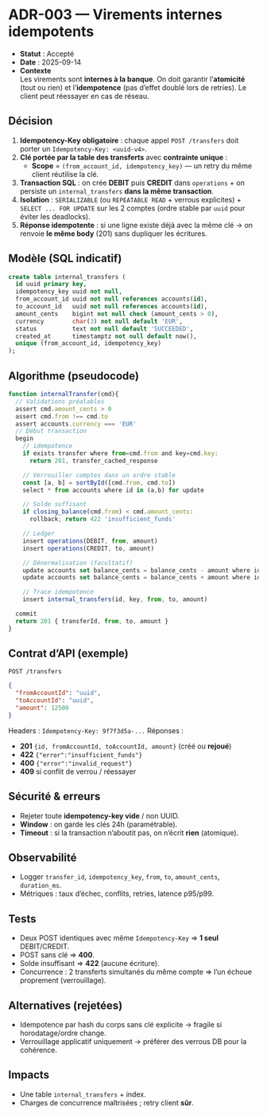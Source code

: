 # ADR-003 — Virements internes idempotents

- **Statut** : Accepté
- **Date** : 2025-09-14
- **Contexte**  
  Les virements sont **internes à la banque**. On doit garantir l’**atomicité** (tout ou rien) et l’**idempotence** (pas d’effet doublé lors de retries). Le client peut réessayer en cas de réseau.

## Décision

1. **Idempotency-Key obligatoire** : chaque appel `POST /transfers` doit porter un `Idempotency-Key: <uuid-v4>`.
2. **Clé portée par la table des transferts** avec **contrainte unique** :
   - **Scope** = `(from_account_id, idempotency_key)` — un retry du même client réutilise la clé.
3. **Transaction SQL** : on crée **DEBIT** puis **CREDIT** dans `operations` + on persiste un `internal_transfers` **dans la même transaction**.
4. **Isolation** : `SERIALIZABLE` (ou `REPEATABLE READ` + verrous explicites) + `SELECT ... FOR UPDATE` sur les 2 comptes (ordre stable par `uuid` pour éviter les deadlocks).
5. **Réponse idempotente** : si une ligne existe déjà avec la même clé → on renvoie **le même body** (201) sans dupliquer les écritures.

## Modèle (SQL indicatif)

```sql
create table internal_transfers (
  id uuid primary key,
  idempotency_key uuid not null,
  from_account_id uuid not null references accounts(id),
  to_account_id   uuid not null references accounts(id),
  amount_cents    bigint not null check (amount_cents > 0),
  currency        char(3) not null default 'EUR',
  status          text not null default 'SUCCEEDED',
  created_at      timestamptz not null default now(),
  unique (from_account_id, idempotency_key)
);
```

## Algorithme (pseudocode)

```ts
function internalTransfer(cmd){
  // Validations préalables
  assert cmd.amount_cents > 0
  assert cmd.from !== cmd.to
  assert accounts.currency === 'EUR'
  // Début transaction
  begin
    // idempotence
    if exists transfer where from=cmd.from and key=cmd.key:
      return 201, transfer_cached_response

    // Verrouiller comptes dans un ordre stable
    const [a, b] = sortById([cmd.from, cmd.to])
    select * from accounts where id in (a,b) for update

    // Solde suffisant
    if closing_balance(cmd.from) < cmd.amount_cents:
      rollback; return 422 'insufficient_funds'

    // Ledger
    insert operations(DEBIT, from, amount)
    insert operations(CREDIT, to, amount)

    // Dénormalisation (facultatif)
    update accounts set balance_cents = balance_cents - amount where id=from
    update accounts set balance_cents = balance_cents + amount where id=to

    // Trace idempotence
    insert internal_transfers(id, key, from, to, amount)

  commit
  return 201 { transferId, from, to, amount }
}
```

## Contrat d’API (exemple)

`POST /transfers`

```json
{
  "fromAccountId": "uuid",
  "toAccountId": "uuid",
  "amount": 12500
}
```

Headers : `Idempotency-Key: 9f7f3d5a-...`
Réponses :

- **201** `{id, fromAccountId, toAccountId, amount}` (créé ou **rejoué**)
- **422** `{"error":"insufficient_funds"}`
- **400** `{"error":"invalid_request"}`
- **409** si conflit de verrou / réessayer

## Sécurité & erreurs

- Rejeter toute **idempotency-key vide** / non UUID.
- **Window** : on garde les clés 24h (paramétrable).
- **Timeout** : si la transaction n’aboutit pas, on n’écrit **rien** (atomique).

## Observabilité

- Logger `transfer_id`, `idempotency_key`, `from`, `to`, `amount_cents`, `duration_ms`.
- Métriques : taux d’échec, conflits, retries, latence p95/p99.

## Tests

- Deux POST identiques avec même `Idempotency-Key` ⇒ **1 seul** DEBIT/CREDIT.
- POST sans clé ⇒ **400**.
- Solde insuffisant ⇒ **422** (aucune écriture).
- Concurrence : 2 transferts simultanés du même compte ⇒ l’un échoue proprement (verrouillage).

## Alternatives (rejetées)

- Idempotence par hash du corps sans clé explicite → fragile si horodatage/ordre change.
- Verrouillage applicatif uniquement → préférer des verrous DB pour la cohérence.

## Impacts

- Une table `internal_transfers` + index.
- Charges de concurrence maîtrisées ; retry client **sûr**.

